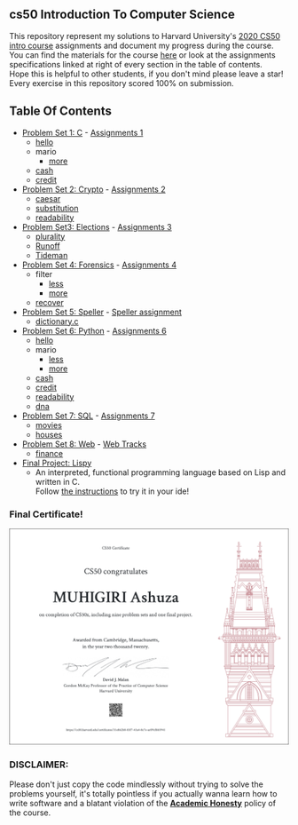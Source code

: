 ## cs50 Introduction To Computer Science

This repository represent my solutions to Harvard University's <a href='https://www.edx.org/course/cs50s-introduction-to-computer-science'>2020 CS50 intro course</a> assignments and document my progress during the course. <br>
You can find the materials for the course <a href='https://cs50.harvard.edu/x/2020/'>here</a> or look at the assignments specifications linked at right of every section in the table of contents. <br>
Hope this is helpful to other students, if you don't mind please leave a star!
Every exercise in this repository scored 100% on submission.

## Table Of Contents

- [Problem Set 1: C](/C/pset1) - <a href='https://cs50.harvard.edu/x/2020/psets/1/'> Assignments 1</a>
  - [hello](/C/pset1/hello)
  - mario
    - [more](/C/pset1/mario)
  - [cash](/C/pset1/cash)
  - [credit](/C/pset1/credit)
- [Problem Set 2: Crypto](/C/pset2) - <a href='https://cs50.harvard.edu/x/2020/psets/2/'> Assignments 2</a>
  - [caesar](/C/pset2/caesar)
  - [substitution](/C/pset2/substitution)
  - [readability](/C/pset2/readability)
- [Problem Set3: Elections](/C/pset3) - <a href='https://cs50.harvard.edu/x/2020/psets/3/'> Assignments 3</a>
  - [plurality](/C/pset3/plurality)
  - [Runoff](/C/pset3/Runoff)
  - [Tideman](/C/pset3/Tideman)
- [Problem Set 4: Forensics](/C/pset4) - <a href='https://cs50.harvard.edu/x/2020/psets/4/'> Assignments 4</a>
  - filter
    - [less](/C/pset4/filter_less)
    - [more](/C/pset4/filter_more)
  - [recover](/C/pset4/recover)
- [Problem Set 5: Speller](/C/pset5/speller) - <a href='https://cs50.harvard.edu/x/2020/psets/5/speller/'> Speller assignment</a>
  - [dictionary.c](/C/pset5/speller/dictionary.c)
- [Problem Set 6: Python](/Python/) - <a href='https://cs50.harvard.edu/x/2020/psets/6/'> Assignments 6</a>
  - [hello](/Python/pset6/hello/)
  - mario
    - [less](/Python/pset6/mario/less)
    - [more](/Python/pset6/mario/more)
  - [cash](/Python/pset6/cash/)
  - [credit](/Python/pset6/credit/)
  - [readability](/Python/pset6/readability/)
  - [dna](/Python/pset6/dna/)
- [Problem Set 7: SQL](/Python/pset7/) - <a href='https://cs50.harvard.edu/x/2020/psets/7/'> Assignments 7</a>
  - [movies](/Python/pset7/movies)
  - [houses](/Python/pset7/houses/houses)
- [Problem Set 8: Web](/Python/finance) - <a href='https://cs50.harvard.edu/x/2020/tracks/web/'> Web Tracks</a>
  - [finance](/Python/finance)
- [Final Project: Lispy](https://github.com/Federico-abss/Lispy)
  - An interpreted, functional programming language based on Lisp and written in C. <br>
    Follow [the instructions](https://github.com/Federico-abss/Lispy#using-cs50-ide-step-by-step) to try it in your ide!

### Final Certificate!

![Final Certificate](CS50x.png)

### DISCLAIMER:

Please don't just copy the code mindlessly without trying to solve the problems yourself, it's totally pointless if you actually wanna learn how to write software and a blatant violation of the [**Academic Honesty**](https://docs.cs50.net/2016/fall/syllabus/cs50.html#academic-honesty) policy of the course.
